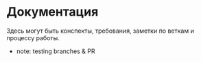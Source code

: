 # Документация
Здесь могут быть конспекты, требования, заметки по веткам и процессу работы.
- note: testing branches & PR
